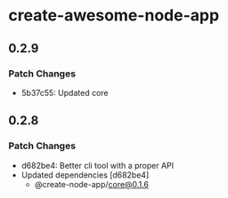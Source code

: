 # create-awesome-node-app

## 0.2.9

### Patch Changes

- 5b37c55: Updated core

## 0.2.8

### Patch Changes

- d682be4: Better cli tool with a proper API
- Updated dependencies [d682be4]
  - @create-node-app/core@0.1.6
